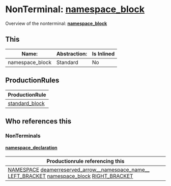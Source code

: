# NonTerminal: **[namespace_block](./namespace_block.md)**

Overview of the nonterminal: **[namespace_block](./namespace_block.md)**



## This

| Name:                | Abstraction:    | Is Inlined |
| -------------------- | --------------- | ---------- |
| namespace_block | Standard | No |



## ProductionRules

| ProductionRule |
| ---- |
| [standard_block](./standard_block.md)  |




## Who references this

### NonTerminals


#### [namespace_declaration](./../Grammar/namespace_declaration.md)

| Productionrule referencing this                      |
| ---------------------------------------------------- |
| [NAMESPACE](./../Lexicon/NAMESPACE.md) [deamerreserved_arrow__namespace_name__](./deamerreserved_arrow__namespace_name__.md) [LEFT_BRACKET](./../Lexicon/LEFT_BRACKET.md) [namespace_block](./namespace_block.md) [RIGHT_BRACKET](./../Lexicon/RIGHT_BRACKET.md)  |



